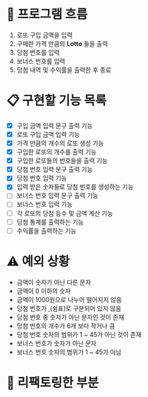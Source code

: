 # 🌊 프로그램 흐름
1. 로또 구입 금액을 입력
2. 구매한 가격 만큼의 **Lotto** 들을 출력
3. 당첨 번호를 입력
4. 보너스 번호를 입력
5. 당첨 내역 및 수익률을 출력한 후 종료

# 📋 구현할 기능 목록 
- [X] 구입 금액 입력 문구 출력 기능
- [X] 로또 구입 금액 입력 기능
- [X] 가격 만큼의 개수의 로또 생성 기능
- [X] 구입한 로또의 개수를 출력 기능
- [X] 구입한 로또들의 번호들을 출력 기능
- [X] 당첨 번호 입력 문구 출력 기능
- [X] 당첨 번호 입력 기능
- [X] 입력 받은 숫자들로 당첨 번호를 생성하는 기능
- [ ] 보너스 번호 입력 문구 출력 기능
- [ ] 보너스 번호 입력 기능
- [ ] 각 로또의 당첨 등수 및 금액 계산 기능
- [ ] 당첨 통계를 출력하는 기능
- [ ] 수익률을 출력하는 기능

# ⚠️ 예외 상황
- 금액이 숫자가 아닌 다른 문자
- 금액이 0 이하의 숫자
- 금액이 1000원으로 나누어 떨어지지 않음
- 당첨 번호가 ,(쉼표)로 구분되어 있지 않음
- 당첨 번호 중 숫자가 아닌 문자인 것이 존재
- 당첨 번호의 개수가 6개 보다 작거나 큼
- 당첨 번호 숫자의 범위가 1 ~ 45가 아닌 것이 존재
- 보너스 번호가 숫자가 아닌 문자
- 보너스 번호 숫자의 범위가 1 ~ 45가 아님

# 🔧 리팩토링한 부분
